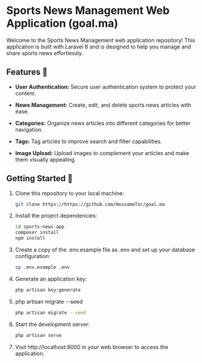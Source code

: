 # Sports News Management Web Application (goal.ma)

Welcome to the Sports News Management web application repository! This application is built with Laravel 8 and is designed to help you manage and share sports news effortlessly.

## Features 🌟

- **User Authentication:** Secure user authentication system to protect your content.

- **News Management:** Create, edit, and delete sports news articles with ease.

- **Categories:** Organize news articles into different categories for better navigation.

- **Tags:** Tag articles to improve search and filter capabilities.

- **Image Upload:** Upload images to complement your articles and make them visually appealing.

## Getting Started 🚀

1. Clone this repository to your local machine:

   ```bash
   git clone https://https://github.com/HossameTor/goal.ma
   
2. Install the project dependencies:

   ```bash
   cd sports-news-app
   composer install
   npm install

3. Create a copy of the .env.example file as .env and set up your database configuration:

   ```bash
   cp .env.example .env

4. Generate an application key:

   ```bash
   php artisan key:generate

5. php artisan migrate --seed

   ```bash
   php artisan migrate --seed

6. Start the development server:

   ```bash
   php artisan serve

7. Visit http://localhost:8000 in your web browser to access the application.
   
